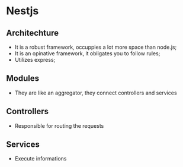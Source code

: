 # Nestjs

## Architechture
- It is a robust framework, occuppies a lot more space than node.js;
- It is an opinative framework, it obligates you to follow rules;
- Utilizes express;

## Modules

- They are like an aggregator, they connect controllers and services

## Controllers

- Responsible for routing the requests

## Services

- Execute informations